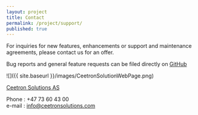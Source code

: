 ```yaml
---
layout: project
title: Contact
permalink: /project/support/
published: true
---
```


For inquiries for new features, enhancements or support and maintenance agreements, please contact us for an offer.

Bug reports and general feature requests can be filed directly on [GitHub](https://github.com/OPM/ResInsight/issues?state=open)

![]({{ site.baseurl }}/images/CeetronSolutionWebPage.png)

[Ceetron Solutions AS](http://www.ceetronsolutions.com)

Phone : +47 73 60 43 00 <br>
e-mail : info@ceetronsolutions.com

